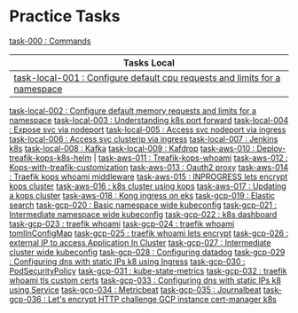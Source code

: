 # Practice Tasks

[task-000       :    Commands](practice-tasks/task-000-commands/commands.md)


Tasks Local |
---    | 
[task-local-001 :    Configure default cpu requests and limits for a namespace](practice-tasks/task-local-001-configure-default-CPU-requests-and-limits-for-a-namespace) |
[task-local-002 :    Configure default memory requests and limits for a namespace](practice-tasks/task-local-002-configure-default-memory-requests-and-limits-for-a-namespace)
[task-local-003 :    Understanding k8s port forward](practice-tasks/task-local-003-understanding-k8s-port-forward)
[task-local-004 :    Expose svc via nodeport](practice-tasks/task-local-004-expose-svc-via-nodeport)
[task-local-005 :    Access svc nodeport via ingress](practice-tasks/task-local-005-access-svc-nodeport-via-ingress)
[task-local-006 :    Access svc clusterip via ingress](practice-tasks/task-local-006-access-svc-clusterip-via-ingress)
[task-local-007 :    Jenkins k8s](practice-tasks/task-local-007-jenkins-k8s)
[task-local-008 :    Kafka](practice-tasks/task-local-008-kafka)
[task-local-009 :    Kafdrop](practice-tasks/task-local-009-kafdrop)
[task-aws-010   :    Deploy-treafik-kops-k8s-helm](practice-tasks/task-aws-010-deploy-treafik-kops-k8s-helm) |
[task-aws-011   :    Treafik-kops-whoami](practice-tasks/task-aws-011-treafik-kops-whoami)
[task-aws-012   :    Kops-with-treafik-customization](practice-tasks/task-aws-012-kops-with-treafik-customization)
[task-aws-013   :    Oauth2 proxy](practice-tasks/task-aws-013-oauth2-proxy)
[task-aws-014   :    Traefik kops whoami middleware](practice-tasks/task-aws-014-traefik-kops-whoami-middleware)
[task-aws-015   :    INPROGRESS lets encrypt kops cluster](practice-tasks/task-aws-015-lets-encrypt-kops-cluster)
[task-aws-016   :    k8s cluster using kops](practice-tasks/task-aws-016-k8s-cluster-using-kops)
[task-aws-017   :    Updating a kops cluster](practice-tasks/task-aws-017-updating-a-kops-cluster)
[task-aws-018   :    Kong ingress on eks](practice-tasks/task-aws-018-kong-ingress-on-eks)
[task-gcp-019   :    Elastic search](practice-tasks/task-gcp-019-elastic-search)
[task-gcp-020   :    Basic namespace wide kubeconfig](practice-tasks/task-gcp-020-basic-namespace-wide-kubeconfig)
[task-gcp-021   :    Intermediate namespace wide kubeconfig](practice-tasks/task-gcp-021-intermediate-namespace-wide-kubeconfig)
[task-gcp-022   :    k8s dashboard](practice-tasks/task-gcp-022-k8s-dashboard)
[task-gcp-023   :    traefik whoami](practice-tasks/task-gcp-023-traefik-whoami)
[task-gcp-024   :    traefik whoami tomlInConfigMap](practice-tasks/task-gcp-024-traefik-whoami-tomlInConfigMap)
[task-gcp-025   :    traefik whoami lets encrypt](practice-tasks/task-gcp-025-traefik-whoami-lets-encrypt)
[task-gcp-026   :    external IP to access Application In Cluster](practice-tasks/task-gcp-026-external-IP-to-access-Application-In-Cluster)
[task-gcp-027   :    Intermediate cluster wide kubeconfig](practice-tasks/task-gcp-027-intermediate-cluster-wide-kubeconfig)
[task-gcp-028   :    Configuring datadog](practice-tasks/task-gcp-028-configuring-datadog)
[task-gcp-029   :    Configuring dns with static IPs k8 using Ingress](practice-tasks/task-gcp-029-configuring-dns-with-static-IPs-k8-using-Ingress)
[task-gcp-030   :    PodSecurityPolicy](practice-tasks/task-gcp-030-PodSecurityPolicy)
[task-gcp-031   :    kube-state-metrics](practice-tasks/task-gcp-031-kube-state-metrics)
[task-gcp-032   :    traefik whoami tls custom certs](practice-tasks/task-gcp-032-traefik-whoami-tls-custom-certs)
[task-gcp-033   :    Configuring dns with static IPs k8 using Service](practice-tasks/task-gcp-033-configuring-dns-with-static-IPs-k8-using-Service)
[task-gcp-034   :    Metricbeat](practice-tasks/task-gcp-034-metricbeat)
[task-gcp-035   :    Journalbeat](practice-tasks/task-gcp-035-journalbeat)
[task-gcp-036   :    Let's encrypt HTTP challenge GCP instance cert-manager k8s](practice-tasks/task-gcp-vm-036-cert-manager-lets-encypt)








